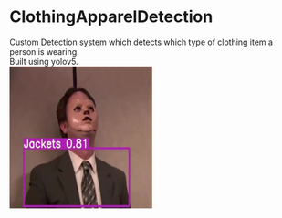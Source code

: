 # ClothingApparelDetection
Custom Detection system which detects which type of clothing item a person is wearing. 
<br>
Built using yolov5.
<br>
<img src="Screenshot 2020-11-21 020827.jpg" width="250" height="250">
